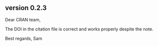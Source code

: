## version 0.2.3
Dear CRAN team,

The DOI in the citation file is correct and works properly despite the note.

Best regards,
Sam

